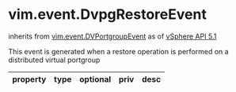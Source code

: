 vim.event.DvpgRestoreEvent
==========================
inherits from [vim.event.DVPortgroupEvent](docs/vim.event.DVPortgroupEvent.md)
as of [vSphere API 5.1](vim.version.md#vim.version.version8)


This event is generated when a restore operation is  performed on a distributed virtual portgroup

| property | type | optional | priv | desc |
|:---------|:-----|:---------|:-----|:-----|


